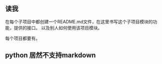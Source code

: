 ## 读我

在每个子项目中都创建一个README.md文件，在这里书写这个子项目模块的功能，提供的接口。
以及别人如何使用该项目模块。

每个项目都要有。
## python 居然不支持markdown

